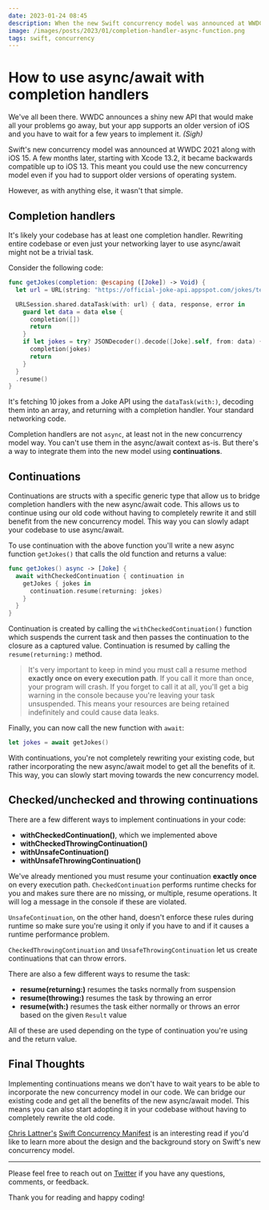 ```yaml
---
date: 2023-01-24 08:45
description: When the new Swift concurrency model was announced at WWDC 2021 we all wanted to jump on that wagon. However, rewriting your entire codebase might not be the best solution. Instead, you have the option to slowly start adapting the new model by bridging the old code with the new.
image: /images/posts/2023/01/completion-handler-async-function.png
tags: swift, concurrency
---
```


# How to use async/await with completion handlers

We've all been there. WWDC announces a shiny new API that would make all your problems go away, but your app supports an older version of iOS and you have to wait for a few years to implement it. *(Sigh)*

Swift's new concurrency model was announced at WWDC 2021 along with iOS 15. A few months later, starting with Xcode 13.2, it became backwards compatible up to iOS 13. This meant you could use the new concurrency model even if you had to support older versions of operating system.

However, as with anything else, it wasn't that simple. 

## Completion handlers

It's likely your codebase has at least one completion handler. Rewriting entire codebase or even just your networking layer to use async/await might not be a trivial task. 

Consider the following code:

```swift
func getJokes(completion: @escaping ([Joke]) -> Void) {
  let url = URL(string: "https://official-joke-api.appspot.com/jokes/ten")!

  URLSession.shared.dataTask(with: url) { data, response, error in
    guard let data = data else {
      completion([])
      return
    }
    if let jokes = try? JSONDecoder().decode([Joke].self, from: data) {
      completion(jokes)
      return
    }
  }
  .resume()
}
```

It's fetching 10 jokes from a Joke API using the `dataTask(with:)`, decoding them into an array, and returning with a completion handler. Your standard networking code.

Completion handlers are not `async`, at least not in the new concurrency model way. You can't use them in the async/await context as-is. But there's a way to integrate them into the new model using **continuations**.

## Continuations

Continuations are structs with a specific generic type that allow us to bridge completion handlers with the new async/await code. This allows us to continue using our old code without having to completely rewrite it and still benefit from the new concurrency model. This way you can slowly adapt your codebase to use async/await.

To use continuation with the above function you'll write a new async function `getJokes()` that calls the old function and returns a value:

```swift
func getJokes() async -> [Joke] {
  await withCheckedContinuation { continuation in
    getJokes { jokes in
      continuation.resume(returning: jokes)
    }
  }
}
```

Continuation is created by calling the `withCheckedContinuation()` function which suspends the current task and then passes the continuation to the closure as a captured value. Continuation is resumed by calling the `resume(returning:)` method.

> It's very important to keep in mind you must call a resume method **exactly once on every execution path**. If you call it more than once, your program will crash. If you forget to call it at all, you'll get a big warning in the console because you're leaving your task unsuspended. This means your resources are being retained indefinitely and could cause data leaks.

Finally, you can now call the new function with `await`:

```swift
let jokes = await getJokes()
```

With continuations, you're not completely rewriting your existing code, but rather incorporating the new async/await model to get all the benefits of it. This way, you can slowly start moving towards the new concurrency model.

## Checked/unchecked and throwing continuations

There are a few different ways to implement continuations in your code:

- **withCheckedContinuation()**, which we implemented above
- **withCheckedThrowingContinuation()**
- **withUnsafeContinuation()**
- **withUnsafeThrowingContinuation()**


We've already mentioned you must resume your continuation **exactly once** on every execution path. `CheckedContinuation` performs runtime checks for you and makes sure there are no missing, or multiple, resume operations. It will log a message in the console if these are violated.

`UnsafeContinuation`, on the other hand, doesn't enforce these rules during runtime so make sure you're using it only if you have to and if it causes a runtime performance problem. 

`CheckedThrowingContinuation` and `UnsafeThrowingContinuation` let us create continuations that can throw errors. 

There are also a few different ways to resume the task:

- **resume(returning:)** resumes the tasks normally from suspension
- **resume(throwing:)** resumes the task by throwing an error
- **resume(with:)** resumes the task either normally or throws an error based on the given `Result` value

All of these are used depending on the type of continuation you're using and the return value.

## Final Thoughts

Implementing continuations means we don't have to wait years to be able to incorporate the new concurrency model in our code. We can bridge our existing code and get all the benefits of the new async/await model. This means you can also start adopting it in your codebase without having to completely rewrite the old code.

[Chris Lattner's](https://twitter.com/clattner_llvm) [Swift Concurrency Manifest](https://gist.github.com/lattner/31ed37682ef1576b16bca1432ea9f782#file-taskconcurrencymanifesto-md) is an interesting read if you'd like to learn more about the design and the background story on Swift's new concurrency model.

***

Please feel free to reach out on [Twitter](https://twitter.com/dvrzan) if you have any questions, comments, or feedback.

Thank you for reading and happy coding!
